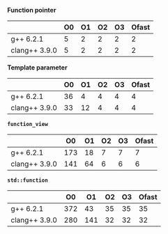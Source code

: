 **Function pointer**

|               |  O0  |  O1  |  O2  |  O3  |  Ofast
|---------------|------|------|------|------|-------
|g++ 6.2.1      |  5   |  2   |  2   |  2   |  2
|clang++ 3.9.0  |  5   |  2   |  2   |  2   |  2





**Template parameter**

|               |  O0  |  O1  |  O2  |  O3  |  Ofast
|---------------|------|------|------|------|-------
|g++ 6.2.1      |  36  |  4   |  4   |  4   |  4
|clang++ 3.9.0  |  33  |  12  |  4   |  4   |  4





**`function_view`**

|               |  O0   |  O1  |  O2  |  O3  |  Ofast
|---------------|-------|------|------|------|-------
|g++ 6.2.1      |  173  |  18  |  7   |  7   |  7
|clang++ 3.9.0  |  141  |  64  |  6   |  6   |  6





**`std::function`**

|               |  O0   |  O1   |  O2  |  O3  |  Ofast
|---------------|-------|-------|------|------|-------
|g++ 6.2.1      |  372  |  43   |  35  |  35  |  35
|clang++ 3.9.0  |  280  |  141  |  32  |  32  |  32
